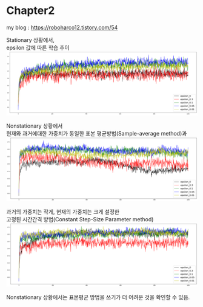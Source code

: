 # Chapter2


my blog : https://roboharco12.tistory.com/54


Stationary 상황에서,   
epsilon 값에 따른 학습 추이 
![stationary](img/stationary_sample_avg.png)
   
   

Nonstationary 상황에서      
현재와 과거에대한 가중치가 동일한 표본 평균방법(Sample-average method)과    
![sample1](img/nonstationary_sample_avg.png)    
     
    

과거의 가중치는 작게, 현재의 가중치는 크게 설정한    
고정된 시간간격 방법(Constant Step-Size Parameter method)
![sample2](img/nonstationary_fixed.png)    

Nonstationary 상황에서는 표본평균 방법을 쓰기가 더 어려운 것을 확인할 수 있음.